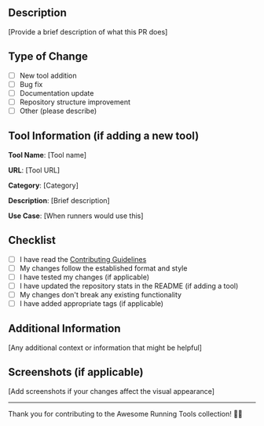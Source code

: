 ## Description

[Provide a brief description of what this PR does]

## Type of Change

- [ ] New tool addition
- [ ] Bug fix
- [ ] Documentation update
- [ ] Repository structure improvement
- [ ] Other (please describe)

## Tool Information (if adding a new tool)

**Tool Name**: [Tool name]

**URL**: [Tool URL]

**Category**: [Category]

**Description**: [Brief description]

**Use Case**: [When runners would use this]

## Checklist

- [ ] I have read the [Contributing Guidelines](CONTRIBUTING.md)
- [ ] My changes follow the established format and style
- [ ] I have tested my changes (if applicable)
- [ ] I have updated the repository stats in the README (if adding a tool)
- [ ] My changes don't break any existing functionality
- [ ] I have added appropriate tags (if applicable)

## Additional Information

[Any additional context or information that might be helpful]

## Screenshots (if applicable)

[Add screenshots if your changes affect the visual appearance]

---

Thank you for contributing to the Awesome Running Tools collection! 🏃‍♂️
